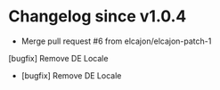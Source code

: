 # Changelog since v1.0.4
- Merge pull request #6 from elcajon/elcajon-patch-1

[bugfix] Remove DE Locale 
- [bugfix] Remove DE Locale 
